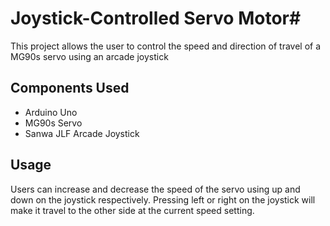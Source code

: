 # Joystick-Controlled Servo Motor#
This project allows the user to control the speed and direction of travel of a MG90s servo using an arcade joystick

## Components Used
- Arduino Uno
- MG90s Servo
- Sanwa JLF Arcade Joystick

## Usage
Users can increase and decrease the speed of the servo using up and down on the joystick respectively. Pressing left or right on the joystick will make it travel to the other side at the current speed setting.
